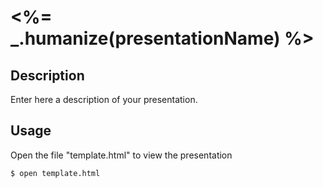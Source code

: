 # <%= _.humanize(presentationName) %>


## Description

Enter here a description of your presentation.


## Usage

Open the file "template.html" to view the presentation

```
$ open template.html
```
